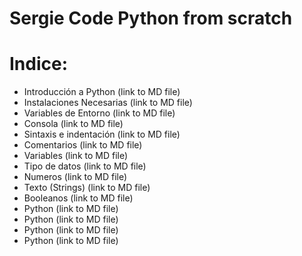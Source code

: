 # Sergie Code Python from scratch

# Indice:

 - Introducción a Python (link to MD file)
 - Instalaciones Necesarias (link to MD file)
 - Variables de Entorno (link to MD file)
 - Consola (link to MD file)
 - Sintaxis e indentación (link to MD file)
 - Comentarios (link to MD file)
 - Variables (link to MD file)
 - Tipo de datos (link to MD file)
 - Numeros (link to MD file)
 - Texto (Strings) (link to MD file)
 - Booleanos (link to MD file)
 - Python (link to MD file)
 - Python (link to MD file)
 - Python (link to MD file)
 - Python (link to MD file)